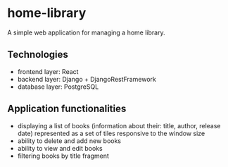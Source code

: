 # home-library
A simple web application for managing a home library.

## Technologies
- frontend layer: React
- backend layer: Django + DjangoRestFramework
- database layer: PostgreSQL

## Application functionalities
- displaying a list of books (information about their: title, author, release date) represented as a set of tiles responsive to the window size
- ability to delete and add new books
- ability to view and edit books
- filtering books by title fragment
